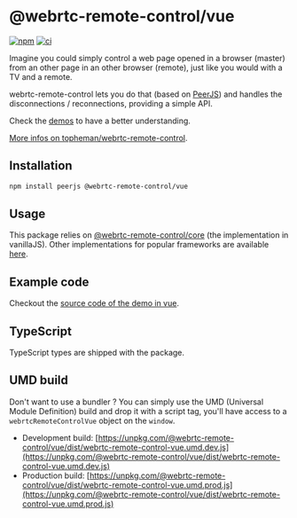 # @webrtc-remote-control/vue

[![npm](https://img.shields.io/npm/v/@webrtc-remote-control/vue?color=blue)](https://www.npmjs.com/package/@webrtc-remote-control/vue)
[![ci](https://github.com/topheman/webrtc-remote-control/actions/workflows/ci.yml/badge.svg)](https://github.com/topheman/webrtc-remote-control/actions/workflows/ci.yml)

Imagine you could simply control a web page opened in a browser (master) from an other page in an other browser (remote), just like you would with a TV and a remote.

webrtc-remote-control lets you do that (based on [PeerJS](https://peerjs.com)) and handles the disconnections / reconnections, providing a simple API.

Check the [demos](https://github.com/topheman/webrtc-remote-control/tree/master/demo#readme) to have a better understanding.

[More infos on topheman/webrtc-remote-control](https://github.com/topheman/webrtc-remote-control#readme).

## Installation

```sh
npm install peerjs @webrtc-remote-control/vue
```

## Usage

This package relies on [@webrtc-remote-control/core](https://github.com/topheman/webrtc-remote-control/tree/master/packages/core#readme) (the implementation in vanillaJS). Other implementations for popular frameworks are available [here](https://github.com/topheman/webrtc-remote-control/tree/master/packages).

## Example code

Checkout the [source code of the demo in vue](https://github.com/topheman/webrtc-remote-control/tree/master/demo/counter-vue).

## TypeScript

TypeScript types are shipped with the package.

## UMD build

Don't want to use a bundler ? You can simply use the UMD (Universal Module Definition) build and drop it with a script tag, you'll have access to a `webrtcRemoteControlVue` object on the `window`.

- Development build: [https://unpkg.com/@webrtc-remote-control/vue/dist/webrtc-remote-control-vue.umd.dev.js](https://unpkg.com/@webrtc-remote-control/vue/dist/webrtc-remote-control-vue.umd.dev.js)
- Production build: [https://unpkg.com/@webrtc-remote-control/vue/dist/webrtc-remote-control-vue.umd.prod.js](https://unpkg.com/@webrtc-remote-control/vue/dist/webrtc-remote-control-vue.umd.prod.js)
